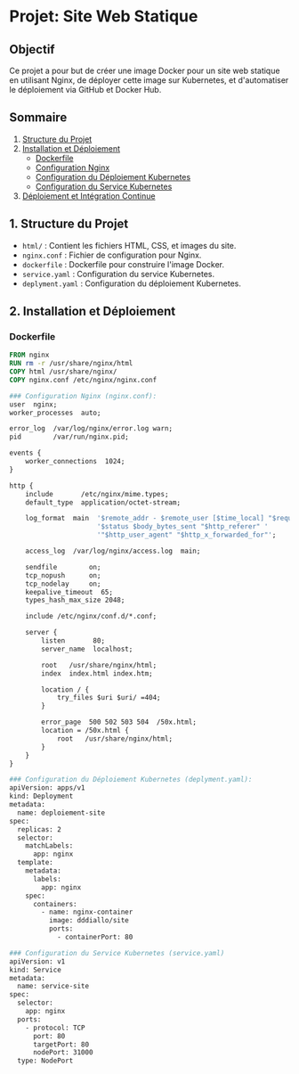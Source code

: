 # Projet: Site Web Statique 

## Objectif

Ce projet a pour but de créer une image Docker pour un site web statique en utilisant Nginx, de déployer cette image sur Kubernetes, et d'automatiser le déploiement via GitHub et Docker Hub.

## Sommaire

1. [Structure du Projet](#structure-du-projet)
2. [Installation et Déploiement](#installation-et-déploiement)
   - [Dockerfile](#dockerfile)
   - [Configuration Nginx](#configuration-nginx-nginxconf)
   - [Configuration du Déploiement Kubernetes](#configuration-du-déploiement-kubernetes-deplymentyaml)
   - [Configuration du Service Kubernetes](#configuration-du-service-kubernetes-serviceyaml)
3. [Déploiement et Intégration Continue](#déploiement-et-intégration-continue)

## 1. Structure du Projet

- `html/` : Contient les fichiers HTML, CSS, et images du site.
- `nginx.conf` : Fichier de configuration pour Nginx.
- `dockerfile` : Dockerfile pour construire l'image Docker.
- `service.yaml` : Configuration du service Kubernetes.
- `deplyment.yaml` : Configuration du déploiement Kubernetes.

## 2. Installation et Déploiement

### Dockerfile

```dockerfile
FROM nginx
RUN rm -r /usr/share/nginx/html
COPY html /usr/share/nginx/
COPY nginx.conf /etc/nginx/nginx.conf

### Configuration Nginx (nginx.conf):
user  nginx;
worker_processes  auto;

error_log  /var/log/nginx/error.log warn;
pid        /var/run/nginx.pid;

events {
    worker_connections  1024;
}

http {
    include       /etc/nginx/mime.types;
    default_type  application/octet-stream;

    log_format  main  '$remote_addr - $remote_user [$time_local] "$request" '
                      '$status $body_bytes_sent "$http_referer" '
                      '"$http_user_agent" "$http_x_forwarded_for"';

    access_log  /var/log/nginx/access.log  main;

    sendfile        on;
    tcp_nopush      on;
    tcp_nodelay     on;
    keepalive_timeout  65;
    types_hash_max_size 2048;

    include /etc/nginx/conf.d/*.conf;

    server {
        listen       80;
        server_name  localhost;

        root   /usr/share/nginx/html;
        index  index.html index.htm;

        location / {
            try_files $uri $uri/ =404;
        }

        error_page  500 502 503 504  /50x.html;
        location = /50x.html {
            root   /usr/share/nginx/html;
        }
    }
}

### Configuration du Déploiement Kubernetes (deplyment.yaml):
apiVersion: apps/v1
kind: Deployment
metadata:
  name: deploiement-site
spec:
  replicas: 2
  selector:
    matchLabels:
      app: nginx
  template:
    metadata:
      labels:
        app: nginx
    spec:
      containers:
        - name: nginx-container
          image: dddiallo/site
          ports:
            - containerPort: 80

### Configuration du Service Kubernetes (service.yaml)
apiVersion: v1
kind: Service
metadata:
  name: service-site
spec:
  selector:
    app: nginx
  ports:
    - protocol: TCP
      port: 80
      targetPort: 80
      nodePort: 31000
  type: NodePort

